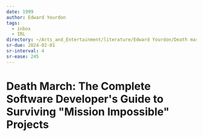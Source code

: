 ```yaml
---
date: 1999
author: Edward Yourdon
tags:
  - inbox
  - IRL
directory: ~/Arts_and_Entertainment/literature/Edward Yourdon/Death march_ the complete software developer's guide to surviving _mission impossible_ projects (2375)/
sr-due: 2024-02-01
sr-interval: 4
sr-ease: 245
---
```


# Death March: The Complete Software Developer's Guide to Surviving "Mission Impossible" Projects

